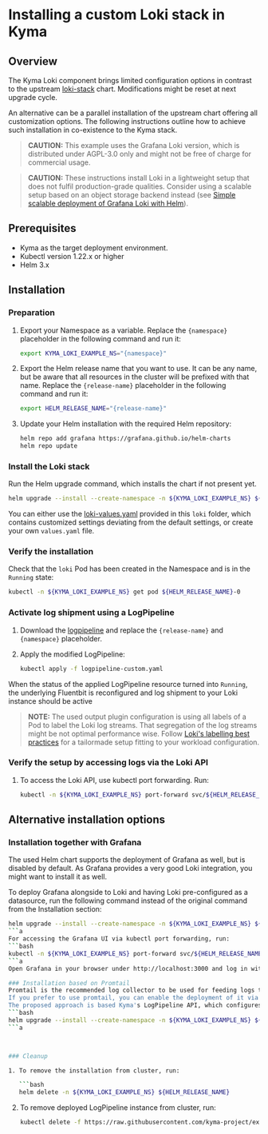 # Installing a custom Loki stack in Kyma

## Overview

The Kyma Loki component brings limited configuration options in contrast to the upstream [loki-stack](https://github.com/grafana/helm-charts/tree/main/charts/loki-stack) chart. Modifications might be reset at next upgrade cycle.

An alternative can be a parallel installation of the upstream chart offering all customization options. The following instructions outline how to achieve such installation in co-existence to the Kyma stack.

>**CAUTION:** This example uses the Grafana Loki version, which is distributed under AGPL-3.0 only and might not be free of charge for commercial usage.

>**CAUTION:** These instructions install Loki in a lightweight setup that does not fulfil production-grade qualities. Consider using a scalable setup based on an object storage backend instead (see [Simple scalable deployment of Grafana Loki with Helm](https://grafana.com/docs/loki/latest/installation/simple-scalable-helm/)).

## Prerequisites

- Kyma as the target deployment environment.
- Kubectl version 1.22.x or higher
- Helm 3.x

## Installation

### Preparation

1. Export your Namespace as a variable. Replace the `{namespace}` placeholder in the following command and run it:

    ```bash
    export KYMA_LOKI_EXAMPLE_NS="{namespace}"
    ```

2. Export the Helm release name that you want to use. It can be any name, but be aware that all resources in the cluster will be prefixed with that name. Replace the `{release-name}` placeholder in the following command and run it:
    ```bash
    export HELM_RELEASE_NAME="{release-name}"
    ```

3. Update your Helm installation with the required Helm repository:

    ```bash
    helm repo add grafana https://grafana.github.io/helm-charts
    helm repo update
    ```

### Install the Loki stack

Run the Helm upgrade command, which installs the chart if not present yet.
 ```bash
helm upgrade --install --create-namespace -n ${KYMA_LOKI_EXAMPLE_NS} ${HELM_RELEASE_NAME} grafana/loki-stack -f https://raw.githubusercontent.com/kyma-project/examples/main/loki/loki-values.yaml --set promtail.enabled=false --set grafana.enabled=false
```

You can either use the [loki-values.yaml](./loki-values.yaml) provided in this `loki` folder, which contains customized settings deviating from the default settings, or create your own `values.yaml` file.


### Verify the installation

Check that the `loki` Pod has been created in the Namespace and is in the `Running` state:

```bash
kubectl -n ${KYMA_LOKI_EXAMPLE_NS} get pod ${HELM_RELEASE_NAME}-0
```

### Activate log shipment using a LogPipeline

1. Download the [logpipeline](https://raw.githubusercontent.com/kyma-project/examples/main/loki/logpipeline-custom.yaml) and replace the `{release-name}` and `{namespace}` placeholder.

2. Apply the modified LogPipeline:


   ```bash
   kubectl apply -f logpipeline-custom.yaml
When the status of the applied LogPipeline resource turned into `Running`, the underlying Fluentbit is reconfigured and log shipment to your Loki instance should be active
> **NOTE:** The used output plugin configuration is using all labels of a Pod to label the Loki log streams. That segregation of the log streams might be not optimal performance wise. Follow [Loki's labelling best practices](https://grafana.com/docs/loki/latest/best-practices/) for a tailormade setup fitting to your workload configuration.

### Verify the setup by accessing logs via the Loki API

1. To access the Loki API, use kubectl port forwarding. Run:
   ```bash
   kubectl -n ${KYMA_LOKI_EXAMPLE_NS} port-forward svc/${HELM_RELEASE_NAME} 3100

## Alternative installation options

### Installation together with Grafana
The used Helm chart supports the deployment of Grafana as well, but is disabled by default. As Grafana provides a very good Loki integration, you might want to install it as well.

To deploy Grafana alongside to Loki and having Loki pre-configured as a datasource, run the following command instead of the original command from the Installation section:

```bash
helm upgrade --install --create-namespace -n ${KYMA_LOKI_EXAMPLE_NS} ${HELM_RELEASE_NAME} grafana/loki-stack -f https://raw.githubusercontent.com/kyma-project/examples/main/loki/loki-values.yaml -f https://raw.githubusercontent.com/kyma-project/examples/main/loki/grafana-values.yaml --set grafana.adminPassword=myPwd
```a
For accessing the Grafana UI via kubectl port forwarding, run:
```bash
kubectl -n ${KYMA_LOKI_EXAMPLE_NS} port-forward svc/${HELM_RELEASE_NAME}-grafana 3000:80
```a
Open Grafana in your browser under http://localhost:3000 and log in with user admin and the password taken from the above helm command.

### Installation based on Promtail
Promtail is the recommended log collector to be used for feeding logs to Loki. The instructions provided her are using Kyma's LogPipeline feature based on Fluentbit.
If you prefer to use promtail, you can enable the deployment of it via the Helm chart as well.
The proposed approach is based Kyma's LogPipeline API, which configures a managed Fluent Bit accordingly. Loki itself promotes its own log collector called `promtail`, which you can use alternatively. You can enable a ready-to-use setup with the following Helm command instead of using the one outlined in the installation instructions above:
```bash
helm upgrade --install --create-namespace -n ${KYMA_LOKI_EXAMPLE_NS} ${HELM_RELEASE_NAME} grafana/loki-stack -f https://raw.githubusercontent.com/kyma-project/examples/main/loki/loki-values.yaml -f https://raw.githubusercontent.com/kyma-project/examples/main/loki/promtail-values.yaml
```a



### Cleanup

1. To remove the installation from cluster, run:

   ```bash
   helm delete -n ${KYMA_LOKI_EXAMPLE_NS} ${HELM_RELEASE_NAME}
   ```

2. To remove deployed LogPipeline instance from cluster, run:
   
   ```bash
   kubectl delete -f https://raw.githubusercontent.com/kyma-project/examples/main/loki/logpipeline-custom.yaml
   ```
